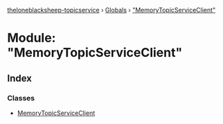 [theloneblacksheep-topicservice](../README.md) › [Globals](../globals.md) › ["MemoryTopicServiceClient"](_memorytopicserviceclient_.md)

# Module: "MemoryTopicServiceClient"

## Index

### Classes

* [MemoryTopicServiceClient](../classes/_memorytopicserviceclient_.memorytopicserviceclient.md)

